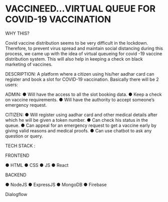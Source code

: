 # VACCINEED...VIRTUAL QUEUE FOR COVID-19 VACCINATION

WHY THIS?

Covid vaccine distribution seems to be very difficult in the lockdown. Therefore, to prevent
virus spread and maintain social distancing during this process, we came up with the
idea of virtual queueing for covid -19 vaccine distribution system. This will also help in
keeping a check on black marketing of vaccines.

DESCRIPTION:
A platform where a citizen using his/her aadhar card can register and book a slot for
COVID-19 vaccination.
Basically there will be 2 users:

ADMIN:
● Will have the access to all the slot booking data.
● Keep a check on vaccine requirements.
● Will have the authority to accept someone’s emergency request.

CITIZEN:
● Will register using aadhar card and other medical details after which he will be given
a token number.
● Can check his status in the queue.
● Can appeal for an emergency request to get a vaccine early by giving valid reasons
and medical proofs.
● Can use chatbot to ask any question or query.

TECH STACK :

FRONTEND

● HTML
● CSS
● JS
● React

BACKEND

● NodeJS
● ExpressJS
● MongoDB
● Firebase

Dialogflow
